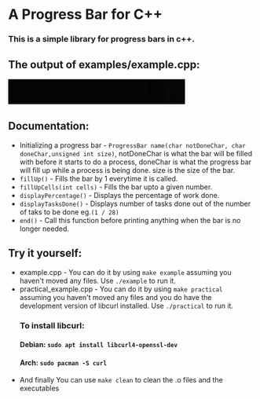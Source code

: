 # A Progress Bar for C++

### This is a simple library for progress bars in c++.

## The output of examples/example.cpp:
![](gifs/example.gif)

## Documentation:

- Initializing a progress bar - `ProgressBar name(char notDoneChar, char doneChar,unsigned int size)`, notDoneChar is what the bar will be filled with before it starts to do a process, doneChar is what the progress bar will fill up while a process is being done. size is the size of the     bar.
- `fillUp()` - Fills the bar by 1 everytime it is called.
- `fillUpCells(int cells)` - Fills the bar upto a given number.
- `displayPercentage()` - Displays the percentage of work done.
- `displayTasksDone()` - Displays number of tasks done out of the number of taks to be done eg.`(1 / 28)`
- `end()` - Call this function before printing anything when the bar is no longer needed.

## Try it yourself:
- example.cpp - You can do it by using `make example` assuming you haven't moved any files. Use `./example` to run it.
- practical_example.cpp - You can do it by using `make practical` assuming you haven't moved any files and you do have the development version of libcurl installed.   Use `./practical` to run it.
  ### To install libcurl:
    #### Debian: `sudo apt install libcurl4-openssl-dev`
    #### Arch: `sudo pacman -S curl`
- And finally You can use `make clean` to clean the .o files and the executables 
